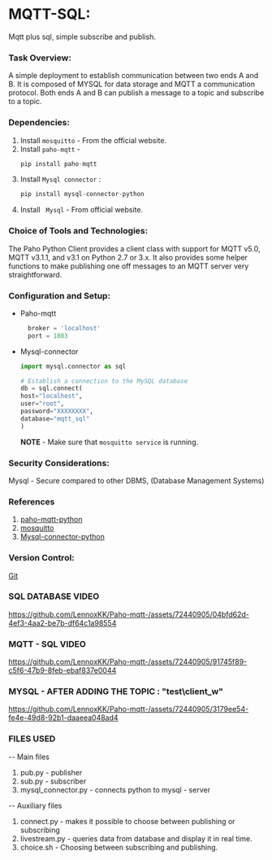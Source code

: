 # MQTT-SQL: 
Mqtt plus sql, simple subscribe and publish.

### Task Overview:
A simple deployment to establish communication between two ends A and B. It is composed of MYSQL for data storage and MQTT a communication protocol. Both ends A and B can publish a message to a topic and subscribe to a topic.
### Dependencies:
1. Install `mosquitto` - From the official website.
2. Install `paho-mqtt` - 
    ```python
    pip install paho-mqtt
    ```
3. Install `Mysql connector` :
    ```python
    pip install mysql-connector-python
    ```
4. Install ` Mysql` - From official website.
### Choice of Tools and Technologies:
The Paho Python Client provides a client class with support for MQTT v5.0, MQTT v3.1.1, and v3.1 on Python 2.7 or 3.x. It also provides some helper functions to make publishing one off messages to an MQTT server very straightforward.
### Configuration and Setup:
- Paho-mqtt

  ```python
    broker = 'localhost'
    port = 1883
  ```

- Mysql-connector
    ```python
    import mysql.connector as sql

    # Establish a connection to the MySQL database
    db = sql.connect(
    host="localhost",
    user="root",
    password="XXXXXXXX",
    database="mqtt_sql"
    )
    ```

    **NOTE** - Make sure that `mosquitto service` is running.
### Security Considerations:
Mysql - Secure compared to other DBMS, (Database Management Systems)
### References
1. [paho-mqtt-python](https://www.emqx.com/en/blog/how-to-use-mqtt-in-python?utm_source=mqttx&utm_medium=referral&utm_campaign=mqttx-help-to-blog)
2. [mosquitto](https://cedalo.com/blog/how-to-install-mosquitto-mqtt-broker-on-windows/)
3. [Mysql-connector-python](https://www.geeksforgeeks.org/how-to-connect-python-with-sql-database/)
### Version Control:
[Git](https://github.com/LennoxKK/Paho-mqtt-/)


### SQL DATABASE VIDEO


https://github.com/LennoxKK/Paho-mqtt-/assets/72440905/04bfd62d-4ef3-4aa2-be7b-df64c1a98554

### MQTT - SQL VIDEO

https://github.com/LennoxKK/Paho-mqtt-/assets/72440905/91745f89-c5f6-47b9-8feb-ebaf837e0044

### MYSQL - AFTER ADDING THE TOPIC : "test\client_w"

https://github.com/LennoxKK/Paho-mqtt-/assets/72440905/3179ee54-fe4e-49d8-92b1-daaeea048ad4

### FILES USED
-- Main files
1. pub.py - publisher
2. sub.py - subscriber
3. mysql_connector.py - connects python to mysql - server

-- Auxiliary files

1. connect.py - makes it possible to choose between publishing or subscribing
2. livestream.py - queries data from database and display it in real time.
3. choice.sh - Choosing between subscribing and publishing.
   


